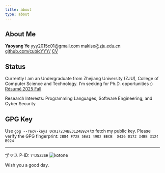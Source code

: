 ```yaml
---
title: about
type: about
---
```


## About Me

**Yaoyang Ye**
[yyy2015c01@gmail.com](mailto:yyy2015c01@gmail.com)
[makise@zju.edu.cn](mailto:makise@zju.edu.cn)
[github.com/cubicYYY/](https://github.com/cubicYYY/)
[CV](https://self.cubicy.icu/)

## Status

Currently I am an Undergraduate from Zhejiang University (ZJU), College of Computer Science and Technology.
I'm seeking for Ph.D. opportunities :)
[Résumé 2025 Fall](https://self.cubicy.icu/resume.pdf)

Research Interests: Programming Languages, Software Engineering, and Cyber Security

## GPG Key

Use `gpg --recv-keys 0x017234BE3124B924` to fetch my public key.
Please verify the GPG fingerprint: `2B84 F728 5EA1 4902 EECB  D436 0172 34BE 3124 B924`

---

学マス P-ID: `74J5Z3SH`
![kotone](kotone.jpg)

Wish you a good day.

